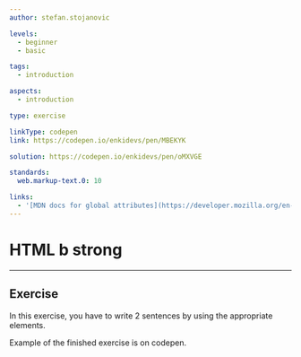 ```yaml
---
author: stefan.stojanovic

levels:
  - beginner
  - basic

tags:
  - introduction

aspects:
  - introduction

type: exercise

linkType: codepen
link: https://codepen.io/enkidevs/pen/MBEKYK

solution: https://codepen.io/enkidevs/pen/oMXVGE

standards:
  web.markup-text.0: 10

links:
  - '[MDN docs for global attributes](https://developer.mozilla.org/en-US/docs/Web/HTML/Global_attributes){website}'
---
```

# HTML b strong
---

## Exercise
In this exercise, you have to write 2 sentences by using the appropriate elements.

Example of the finished exercise is on codepen.
